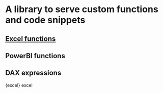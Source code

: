 # A library to serve custom functions and code snippets

## [Excel functions](excel/excel-index.md)

## PowerBI functions

## DAX expressions

{excel} excel


